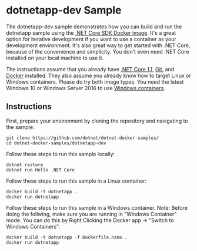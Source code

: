 dotnetapp-dev Sample
====================

The dotnetapp-dev sample demonstrates how you can build and run the dotnetapp sample using the [.NET Core SDK Docker image](https://hub.docker.com/r/microsoft/dotnet/). It's a great option for iterative development if you want to use a container as your development environment. It's also great way to get started with .NET Core, because of the convenience and simplicity. You don't even need .NET Core installed on your local machine to use it.  

The instructions assume that you already have [.NET Core 1.1](https://www.microsoft.com/net/download/core#/sdk), [Git](https://git-scm.com/downloads), and [Docker](https://www.docker.com/products/docker) installed. They also assume you already know how to target Linux or Windows containers. Please do try both image types. You need the latest Windows 10 or Windows Server 2016 to use [Windows containers](http://aka.ms/windowscontainers).

Instructions
------------

First, prepare your environment by cloning the repository and navigating to the sample:

```console
git clone https://github.com/dotnet/dotnet-docker-samples/
cd dotnet-docker-samples/dotnetapp-dev
```

Follow these steps to run this sample locally:

```console
dotnet restore
dotnet run Hello .NET Core
```

Follow these steps to run this sample in a Linux container:

```console
docker build -t dotnetapp .
docker run dotnetapp
```

Follow these steps to run this sample in a  Windows container.
Note: Before doing the follwing, make sure you are running in "Windows Container" mode. You can do this by Right Clicking the Docker app -> "Switch to Windows Containers".

```console
docker build -t dotnetapp -f Dockerfile.nano .
docker run dotnetapp
```
